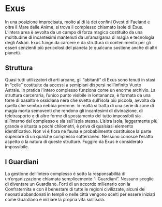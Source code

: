 # Exus

In una posizione imprecisata, molto al di là dei confini Ovest di Faeland e oltre il Mare delle Anime, si trova il complesso chiamato Isole di Exus. L’intera area è avvolta da un campo di forza magico costituito da una moltitudine di incantesimi mantenuti da un’amalgama di magia e tecnologia degli Askari. Exus funge da carcere e da struttura di contenimento per gli esseri senzienti più pericolosi del pianeta (e qualcuno sostiene anche di altri pianeti).

## Struttura

Quasi tutti utilizzatori di arti arcane, gli “abitanti” di Exus sono tenuti in stasi in “celle” costituite da accessi a semipiani dispersi nell’infinito Vuoto Astrale. In pratica l’intero complesso funziona come un enorme archivio. La struttura carceraria, l’unico punto visibile in lontananza, è formata da una torre di basalto e ossidiana nera che svetta sull’isola più piccola, avvolta da quella che sembra nebbia perenne. In realtà si tratta di una serie di zone di magia morta semoventi che rendono gli incantesimi di divinazione, di teletrasporto e di altre forme di spostamento del tutto impossibili sia all’interno del complesso e sia sull’isola stessa. L’altra isola, leggermente più grande e situata a pochi chilometri, è priva di qualsiasi elemento identificativo. Non vi è flora né fauna e probabilmente costituisce la parte superiore di un qualche complesso sotterraneo. Nessuno conosce l’esatto aspetto o la natura di queste strutture. Fuggire da Exus è considerato impossibile.

## I Guardiani

La gestione dell’intero complesso è sotto la responsabilità di un’organizzazione chiamata semplicemente “I Guardiani”. Nessuno sceglie di diventare un Guardiano. Forti di un accordo millenario con la Confraternita e con il benestare di tutte le regioni civilizzate, alcuni dei neonati abbandonati in templi o nelle città vengono scelti per essere iniziati come Guardiano e iniziare la propria vita sull’isola.
